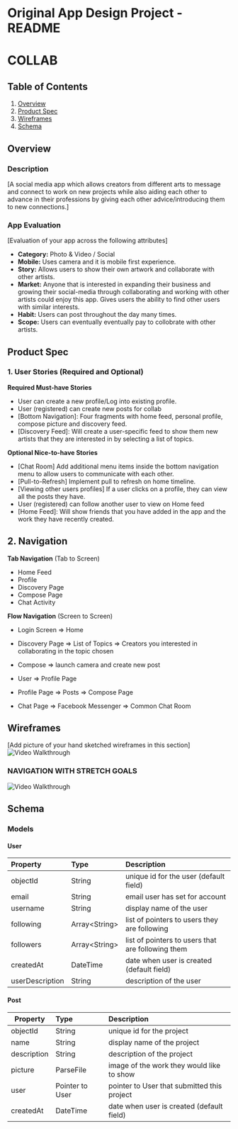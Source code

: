 Original App Design Project - README
===

# COLLAB

## Table of Contents
1. [Overview](#Overview)
1. [Product Spec](#Product-Spec)
1. [Wireframes](#Wireframes)
2. [Schema](#Schema)

## Overview
### Description
[A social media app which allows creators from different arts to message and connect to work on new projects while also aiding each other to advance in their professions by giving each other advice/introducing them to new connections.]

### App Evaluation
[Evaluation of your app across the following attributes]
- **Category:** Photo & Video / Social
- **Mobile:** Uses camera and it is mobile first experience.
- **Story:** Allows users to show their own artwork and collaborate with other artists.
- **Market:** Anyone that is interested in expanding their business and growing their social-media through collaborating and working with other artists could enjoy this app. Gives users the ability to find other users with similar interests.
- **Habit:** Users can post throughout the day many times.
- **Scope:** Users can eventually eventually pay to collobrate with other artists. 


## Product Spec

### 1. User Stories (Required and Optional)

**Required Must-have Stories**

* User can create a new profile/Log into existing profile. 
* User (registered) can create new posts for collab
* [Bottom Navigation]: Four fragments with home feed, personal profile, compose picture and discovery feed.
* [Discovery Feed]: Will create a user-specific feed to show them new artists that they are interested in by selecting a list of topics. 

**Optional Nice-to-have Stories**

* [Chat Room] Add additional menu items inside the bottom navigation menu to allow users to communicate with each other.
* [Pull-to-Refresh] Implement pull to refresh on home timeline.
* [Viewing other users profiles] If a user clicks on a profile, they can view all the posts they have.
* User (registered) can follow another user to view on Home feed
* [Home Feed]: Will show friends that you have added in the app and the work they have recently created.


## 2. Navigation

**Tab Navigation** (Tab to Screen)

* Home Feed
* Profile
* Discovery Page
* Compose Page
* Chat Activity

**Flow Navigation** (Screen to Screen)

* Login Screen
	=> Home

* Discovery Page
	=> List of Topics
	=> Creators you interested in collaborating in the topic chosen

* Compose
	=> launch camera and create new post

* User
	=> Profile Page

* Profile Page
  => Posts
  => Compose Page
  
* Chat Page
  => Facebook Messenger
  => Common Chat Room
  
## Wireframes
[Add picture of your hand sketched wireframes in this section]
<img src='pictures/wireframe.jpg' title='Video Walkthrough' width='' alt='Video Walkthrough' />

### NAVIGATION WITH STRETCH GOALS
<img src='pictures/stretchWireframe.png' title='Video Walkthrough' width='' alt='Video Walkthrough' />



## Schema

### Models

#### User

| Property           | Type           | Description                                       |
|:------------------ |:-------------- |:------------------------------------------------- |
| objectId           | String         | unique id for the user (default field)            |
| email              | String         | email user has set for account                    |
| username           | String         | display name of the user                          |
| following          | Array\<String> | list of pointers to users they are following      |
| followers          | Array\<String> | list of pointers to users that are following them |
| createdAt          | DateTime       | date when user is created (default field)         |
| userDescription    | String         | description of the user                           |



#### Post

| Property     | Type            | Description                                             |
| ------------ |:--------------- |:------------------------------------------------------- |
| objectId     | String          | unique id for the project                               |
| name         | String          | display name of the project                             |
| description  | String          | description of the project                              |
| picture      | ParseFile       | image of the work they would like to show               |
| user         | Pointer to User | pointer to User that submitted this project             |
| createdAt    | DateTime        | date when user is created (default field)               |


